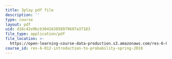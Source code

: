 ```yaml
---
title: 3play pdf file
description: ''
type: course
layout: pdf
uid: d16c42e9bcb304163858979697a37183
file_type: application/pdf
file_location: >-
  https://open-learning-course-data-production.s3.amazonaws.com/res-6-012-introduction-to-probability-spring-2018/d16c42e9bcb304163858979697a37183_sSWHT2kbkvc.pdf
course_id: res-6-012-introduction-to-probability-spring-2018
---
```

